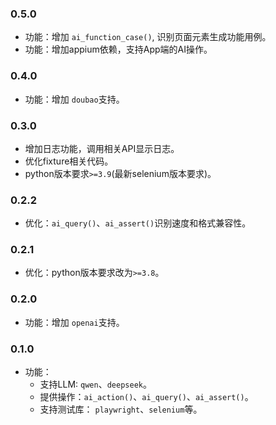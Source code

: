### 0.5.0

* 功能：增加 `ai_function_case()`, 识别页面元素生成功能用例。
* 功能：增加appium依赖，支持App端的AI操作。

### 0.4.0

* 功能：增加 `doubao`支持。

### 0.3.0

* 增加日志功能，调用相关API显示日志。
* 优化fixture相关代码。
* python版本要求`>=3.9`(最新selenium版本要求)。

### 0.2.2

* 优化：`ai_query()`、`ai_assert()`识别速度和格式兼容性。

### 0.2.1

* 优化：python版本要求改为`>=3.8`。

### 0.2.0

* 功能：增加 `openai`支持。

### 0.1.0

* 功能：
    * 支持LLM: `qwen`、`deepseek`。
    * 提供操作：`ai_action()`、`ai_query()`、`ai_assert()`。
    * 支持测试库： `playwright`、`selenium`等。
